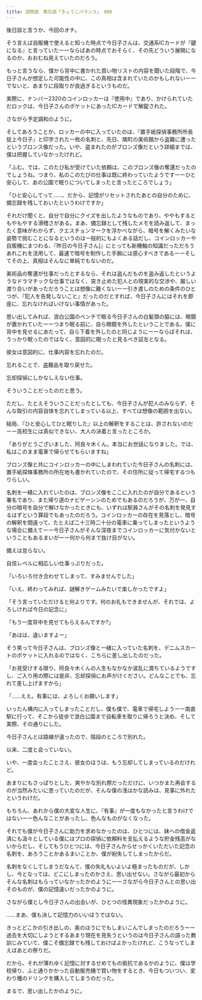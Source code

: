 ```yaml
---
title: 混物語　第忘話「きょうこバランス」 008
---
```


後日談と言うか、今回のオチ。

そう言えば自販機で使えると知った時点で今日子さんは、交通系ICカードが『鍵になる』と言っていたーーならばあの時点でおそらく、その先どういう展開になるのか、おおむね見えていたのだろう。

もっと言うなら、僕から背中に書かれた買い物リストの内容を聞いた段階で、今日子さんが想定した可能性の中に、この真相は含まれていたのかもしれないーーでないと、あまりに段取りが良過ぎるというものだ。

実際に、ナンバー2320のコインロッカーは『使用中』であり、かけられていただロックは、今日子さんのポケットにあったICカードで解錠された。

さながら予定調和のように。

そしてあろうことか、ロッカーの中に入っていたのは、『置手紙探偵事務所所長 掟上今日子』と印字された一枚の名刺と、先日、隣町の美術館から盗難に遭ったというブロンス像だった。いや、盗まれたのがブロンズ像だという詳細までは、僕は把握していなかったけれど。

「ふむ。では、このたび私が受けていた依頼は、このブロンズ像の奪還だったのでしょうね。つまり、私のこのたぴの仕事は既に終わっていたようですーーひと安心して、あの公園で眠りについてしまったと言ったところでしょう」

「ひと安心してって……、だから、記憶がリセットされたあとの自分のために、備忘録を残しておいたというわけですか」

それだけ聞くと、自分で自分にクイズを出したようなものであり、ややもするともやもやする滑稽さがある。まあ、備忘録として残したメモを読み返して、まったく意味がわからず、クエスチョンマークを浮かべながら、暗号を解くみたいな姿勢で挑むことになるというのは一般的にもよくある話だし、コインロッカーや自販機にまつわる、『昨日の今日子さん]』にとっても新機軸の知識だっただろうあれこれを活用して、最速で暗号を制作した手腕には感心すべきであるーーそしてその上、真相はそんなに単純でもないのだ。

美術品の奪還が仕事だったとするなら、それは盗んだものを盗み返したというようなドラマチックな仕事ではなく、突き止めた犯人との現実的な交渉や、厳しい渡り合いがあっただろうことは想像に難くないーー引き渡しのための条件のひとつが、『犯人を告発しないこと』だったのだとすれば、今日子さんにはそれを即座に、忘れなければいけない事情があった。

思い出してみれば、浪白公園のベンチで眠る今日子さんの白髪頭の脇には、眼鏡が置かれていたーーつまり眠る前に、自ら眼鏡を外したということである。僕に背中を見せるにあたって、自ら下着を外したのと同じようにーーならばそれは、うっかり眠ったのではなく、意図的に眠ったと見るベき証左となる。

彼女は意図的に、仕事内容を忘れたのだ。

忘れることで、盗難品を取り戻せた。

忘却探偵にしかなしえない仕事。

そういうことだったのだと思う。

ただし、たとえそういうことだったとしても、今日子さんが犯人のみならず、そんな取引の内容自体を忘れてしまっている以上、すべては想像の範囲を出ない。

結局、『ひと安心してひと眠りした』以上の解釈をすることは、許されないのだーー高校生には真似できない、大人の決着と言ったところか。

「ありがとうございました、阿良々木くん。本当にお世話になりました。では、私はこのまま電車で帰らせてもらいますね」

ブロンズ像と共にコインロッカーの中にしまわれていた今日子さんの名刺には、置手紙探條事務所の所在地も書かれていたので、その住所に従って帰宅するつもりらしい。

名刺を一繕に入れていたのは、ブロンズ像をここに入れたのが自分であるという署名であり、また帰り道のナビゲーシンのためでもあるのだろうが、万が一、自分の暗号を自分で解けなかったときにも、いずれは駅員さんがその名刺を発見するはずという算段でもあったのだろう。コインロッカーの存在を見落とし、暗号の解釈を間違って、たとえば二十三時二十分の電車に乗ってしまったというような場合に備えてーー今日子さんがそんな深夜までコインロッカーに気付かないということもあるまいがーー何から何まで抜け目がない。

備えは怠らない。

自信レベルに相応しい仕事っぷりだった。

「いろいろ付き合わせてしまって、すみませんでした」

「いえ、終わってみれば、謎解きゲームみたいで楽しかったですよ」

「そう言っていただけると何よりです。何のお礼もできませんが、それでは、よろしければ今日の記念に」

「もう一度背中を見せてもらえるんですか?」

「あはは、違いますよー」

そう笑って今日子さんは、ブロンズ像と一緒に入っていた名刺を、デニムスカートのポケットに入れるのではなく、こちらに差し出したのだった。

「お見受けする限り、阿良々木くんの人生もなかなか波乱に満ちているようですし、ご入り用の際には是非、忘却探偵にお声がけください。どんなことでも、忘れて差し上げますから」

「……ええ。有事には、よろしくお願いします」

いったん構内に入ってしまったことだし、僕も僕で、電車で帰宅しようーー南直駅に行って、そこから徒歩で浪白公園まで自転車を取りに帰ろうと決め、そして実際、その通りにした。

今日子さんとは路線が違ったので、階段のところで別れた。

以来、二度と会っていない。

いや、一度会ったことさえ、彼女のほうは、もう忘却してしまっているのだけれど。

あまりにもさっぱりとした、爽やかな別れ際だっただけに、いつかまた再会するのが当然みたいに思っていたのだが、そんな僕の浅はかな読みは、見事に外れたというわけだ。

もちろん、あれから僕の大変な人生に、『有事』が一度もなかったと言うわけではないーー色んなことがあったし、色んなものがなくなった。

それでも僕が今日子さんに助力を求めなかったのは、ひとつには、妹への借金返済にも汲々としている僕にはプロの探偵に依頼料を支払えるような貯金残高がないからだし、そしてもうひとつには、今日子さんからせっかくいただいた記念の名刺を、あろうことかあるまいことか、僕が紛失してしまったからだ。

名刺をなくしてしまうだなんて、僕の失礼もいよいよ極まったものだが、しかし、今となっては、どこにしまったのかさえ、思い出せない。さながら最初からそんな名刺はもらっていなかったかのようにーーさながら今日子さんとの思い出そのものが、僕の記憶違いだったかのように。

さながら僕とし今日子さんの出会いが、ひとつの怪異現象だったかのように。

……まあ、僕も決して記憶力のいいほうではない。

きっとどこかの引き出しの、奥のほうにでもしまいこんでしまったのだろうーー過去を大切にしようとするあまり現在を見失うというのは今日子さんの語った教訓じみていて、僕こそ備忘録でも残しておけばよかったけれど、こうなってしまえばあとの祭りだ。

だから、それが薄れゆく記憶に対するせめてもの抵抗であるかのように、僕は学校帰り、ふと通りかかった自動販売機で買い物をするとき、今日もついつい、変わり種のドリンクを購入してしまうのだった。

まるで、思い出したかのように。
